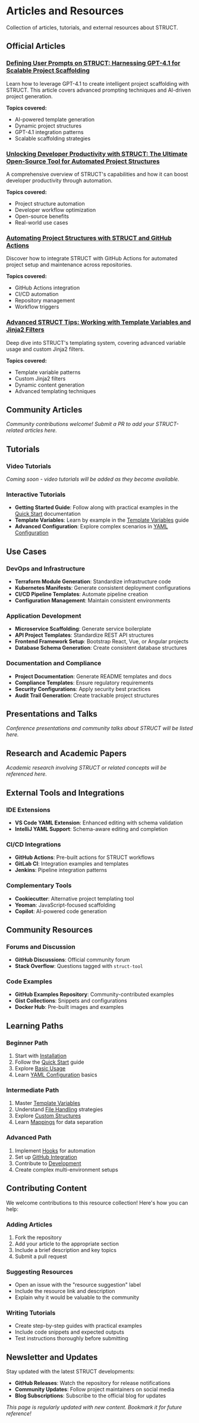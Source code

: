 # Articles and Resources

Collection of articles, tutorials, and external resources about STRUCT.

## Official Articles

### [Defining User Prompts on STRUCT: Harnessing GPT-4.1 for Scalable Project Scaffolding](https://medium.com/@httpdss/defining-user-prompts-on-struct-harnessing-gpt-4-1-for-scalable-project-scaffolding-e6d3b4ec4701)

Learn how to leverage GPT-4.1 to create intelligent project scaffolding with STRUCT. This article covers advanced prompting techniques and AI-driven project generation.

**Topics covered:**

- AI-powered template generation
- Dynamic project structures
- GPT-4.1 integration patterns
- Scalable scaffolding strategies

### [Unlocking Developer Productivity with STRUCT: The Ultimate Open-Source Tool for Automated Project Structures](https://blog.devops.dev/unlocking-developer-productivity-with-struct-the-ultimate-open-source-tool-for-automated-project-8bca9b5f40f9)

A comprehensive overview of STRUCT's capabilities and how it can boost developer productivity through automation.

**Topics covered:**

- Project structure automation
- Developer workflow optimization
- Open-source benefits
- Real-world use cases

### [Automating Project Structures with STRUCT and GitHub Actions](https://medium.com/@httpdss/automating-project-structures-with-struct-and-github-actions-64e09c40c11e)

Discover how to integrate STRUCT with GitHub Actions for automated project setup and maintenance across repositories.

**Topics covered:**

- GitHub Actions integration
- CI/CD automation
- Repository management
- Workflow triggers

### [Advanced STRUCT Tips: Working with Template Variables and Jinja2 Filters](https://medium.com/@httpdss/advanced-struct-tips-working-with-template-variables-and-jinja2-filters-b239bf3145e4)

Deep dive into STRUCT's templating system, covering advanced variable usage and custom Jinja2 filters.

**Topics covered:**

- Template variable patterns
- Custom Jinja2 filters
- Dynamic content generation
- Advanced templating techniques

## Community Articles

*Community contributions welcome! Submit a PR to add your STRUCT-related articles here.*

## Tutorials

### Video Tutorials

*Coming soon - video tutorials will be added as they become available.*

### Interactive Tutorials

- **Getting Started Guide**: Follow along with practical examples in the [Quick Start](quickstart.md) documentation
- **Template Variables**: Learn by example in the [Template Variables](template-variables.md) guide
- **Advanced Configuration**: Explore complex scenarios in [YAML Configuration](configuration.md)

## Use Cases

### DevOps and Infrastructure

- **Terraform Module Generation**: Standardize infrastructure code
- **Kubernetes Manifests**: Generate consistent deployment configurations
- **CI/CD Pipeline Templates**: Automate pipeline creation
- **Configuration Management**: Maintain consistent environments

### Application Development

- **Microservice Scaffolding**: Generate service boilerplate
- **API Project Templates**: Standardize REST API structures
- **Frontend Framework Setup**: Bootstrap React, Vue, or Angular projects
- **Database Schema Generation**: Create consistent database structures

### Documentation and Compliance

- **Project Documentation**: Generate README templates and docs
- **Compliance Templates**: Ensure regulatory requirements
- **Security Configurations**: Apply security best practices
- **Audit Trail Generation**: Create trackable project structures

## Presentations and Talks

*Conference presentations and community talks about STRUCT will be listed here.*

## Research and Academic Papers

*Academic research involving STRUCT or related concepts will be referenced here.*

## External Tools and Integrations

### IDE Extensions

- **VS Code YAML Extension**: Enhanced editing with schema validation
- **IntelliJ YAML Support**: Schema-aware editing and completion

### CI/CD Integrations

- **GitHub Actions**: Pre-built actions for STRUCT workflows
- **GitLab CI**: Integration examples and templates
- **Jenkins**: Pipeline integration patterns

### Complementary Tools

- **Cookiecutter**: Alternative project templating tool
- **Yeoman**: JavaScript-focused scaffolding
- **Copilot**: AI-powered code generation

## Community Resources

### Forums and Discussion

- **GitHub Discussions**: Official community forum
- **Stack Overflow**: Questions tagged with `struct-tool`

### Code Examples

- **GitHub Examples Repository**: Community-contributed examples
- **Gist Collections**: Snippets and configurations
- **Docker Hub**: Pre-built images and examples

## Learning Paths

### Beginner Path

1. Start with [Installation](installation.md)
2. Follow the [Quick Start](quickstart.md) guide
3. Explore [Basic Usage](usage.md)
4. Learn [YAML Configuration](configuration.md) basics

### Intermediate Path

1. Master [Template Variables](template-variables.md)
2. Understand [File Handling](file-handling.md) strategies
3. Explore [Custom Structures](custom-structures.md)
4. Learn [Mappings](mappings.md) for data separation

### Advanced Path

1. Implement [Hooks](hooks.md) for automation
2. Set up [GitHub Integration](github-integration.md)
3. Contribute to [Development](development.md)
4. Create complex multi-environment setups

## Contributing Content

We welcome contributions to this resource collection! Here's how you can help:

### Adding Articles

1. Fork the repository
2. Add your article to the appropriate section
3. Include a brief description and key topics
4. Submit a pull request

### Suggesting Resources

- Open an issue with the "resource suggestion" label
- Include the resource link and description
- Explain why it would be valuable to the community

### Writing Tutorials

- Create step-by-step guides with practical examples
- Include code snippets and expected outputs
- Test instructions thoroughly before submitting

## Newsletter and Updates

Stay updated with the latest STRUCT developments:

- **GitHub Releases**: Watch the repository for release notifications
- **Community Updates**: Follow project maintainers on social media
- **Blog Subscriptions**: Subscribe to the official blog for updates

*This page is regularly updated with new content. Bookmark it for future reference!*

